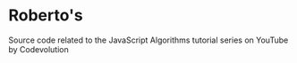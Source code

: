 # Roberto's
Source code related to the JavaScript Algorithms tutorial series on YouTube by Codevolution

